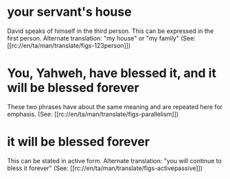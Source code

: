 # your servant's house

David speaks of himself in the third person. This can be expressed in the first person. Alternate translation: "my house" or "my family" (See: [[rc://en/ta/man/translate/figs-123person]])

# You, Yahweh, have blessed it, and it will be blessed forever

These two phrases have about the same meaning and are repeated here for emphasis. (See: [[rc://en/ta/man/translate/figs-parallelism]])

# it will be blessed forever

This can be stated in active form. Alternate translation: "you will continue to bless it forever" (See: [[rc://en/ta/man/translate/figs-activepassive]])

